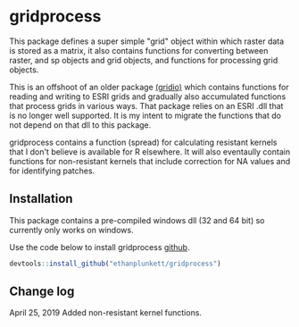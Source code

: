 # gridprocess

This package defines a super simple "grid" object within which raster data
is stored as a matrix, it also contains functions for converting between raster,
and sp objects and grid objects, and functions for processing grid objects. 

This is an offshoot of an older package [(gridio)](https://bitbucket.org/eplunkett/gridio/src/master/) which contains 
functions for  reading and writing to ESRI grids and gradually also 
accumulated functions that process grids in various ways.  That package relies 
on an ESRI .dll that is no longer well supported.  It is my intent to migrate
the functions that do not depend on that dll to this package.

gridprocess contains a function (spread) for calculating resistant kernels 
that I don't believe is available for R elsewhere.  It will also eventaully
contain functions for non-resistant kernels that include correction 
for NA values and for identifying patches.


## Installation

This package contains a pre-compiled windows dll (32 and 64 bit) so currently 
only works on windows. 

Use the code below to install gridprocess
 [github](https://github.com/ethanplunkett/gridprocess).
``` r
devtools::install_github("ethanplunkett/gridprocess")

```

## Change log
April 25, 2019   Added non-resistant kernel functions.
